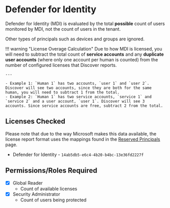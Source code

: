 # Defender for Identity

Defender for Identity (MDI) is evaluated by the total **possible** count of users monitored by MDI, not the count of users in the tenant.

Other types of principals such as devices and groups are ignored.

!!! warning "License Overage Calculation"
    Due to how MDI is licensed, you will need to subtract the total count of **service accounts** and any **duplicate user accounts** (where only one account per human is counted) from the number of configured licenses that Discover reports.

    ---

    - Example 1: `Human 1` has two accounts, `user 1` and `user 2`. Discover will see two accounts, since they are both for the same human, you will need to subtract 1 from the total.
    - Example 2: `Human 1` has two service accounts, `service 1` and `service 2` and a user account, `user 1`. Discover will see 3 accounts. Since service accounts are free, subtract 2 from the total.

## Licenses Checked

Please note that due to the way Microsoft makes this data available, the license report format uses the mappings found in the [Reserved Principals](../Reserved-Principals.md) page.

- Defender for Identity - `14ab5db5-e6c4-4b20-b4bc-13e36fd2227f`

## Permissions/Roles Required

- [X] Global Reader
    - Count of available licenses
- [X] Security Administrator
    - Count of users being protected
